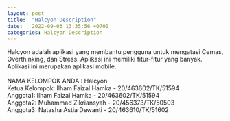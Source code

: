 ```yaml
---
layout: post
title:  "Halcyon Description"
date:   2022-09-03 13:35:56 +0700
categories: Halcyon Description
---
```

Halcyon adalah aplikasi yang membantu pengguna untuk mengatasi Cemas, Overthinking, dan Stress. Aplikasi ini memiliki fitur-fitur yang banyak. Aplikasi ini merupakan aplikasi mobile. <br>
<br>
NAMA KELOMPOK ANDA : Halcyon <br>
Ketua Kelompok: Ilham Faizal Hamka - 20/463602/TK/51594 <br>
Anggota1: Ilham Faizal Hamka - 20/463602/TK/51594 <br>
Anggota2: Muhammad Zikriansyah - 20/456373/TK/50503 <br>
Anggota3: Natasha Astia Dewanti - 20/463610/TK/51602<br>